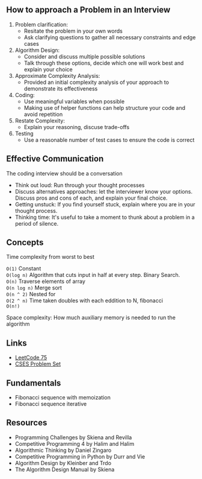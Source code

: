 ## How to approach a Problem in an Interview

1. Problem clarification:
    - Resitate the problem in your own words
    - Ask clarifying questions to gather all necessary constraints and edge cases
2. Algorithm Design:
    - Consider and discuss multiple possible solutions
    - Talk through these options, decide which one will work best and explain your choice
3. Approximate Complexity Analysis:
    - Provided an initial complexity analysis of your approach to demonstrate its effectiveness
4. Coding:
    - Use meaningful variables when possible
    - Making use of helper functions can help structure your code and avoid repetition
5. Restate Complexity:
    - Explain your reasoning, discuse trade-offs
6. Testing
    - Use a reasonable number of test cases to ensure the code is correct

## Effective Communication

The coding interview should be a conversation 

- Think out loud: Run through your thought processes
- Discuss alternatives approaches: let the interviewer know your options. Discuss pros and cons of each, and explain your final choice.
- Getting unstuck: If you find yourself stuck, explain where you are in your thought process. 
- Thinking time: It's useful to take a moment to thunk about a problem in a period of silence.

## Concepts

Time complexity from worst to best  

`O(1)` Constant   
`O(log n)` Algorithm that cuts input in half at every step. Binary Search.     
`O(n)` Traverse elements of array  
`O(n log n)` Merge sort  
`O(n ^ 2)` Nested for  
`O(2 ^ n)` Time taken doubles with each eddition to N, fibonacci  
`O(n!)`  

Space complexity: How much auxiliary memory is needed to run the algorithm  

## Links

- [LeetCode 75](https://leetcode.com/studyplan/leetcode-75/)
- [CSES Problem Set](https://cses.fi/problemset/)

## Fundamentals

- Fibonacci sequence with memoization
- Fibonacci sequence iterative

## Resources

- Programming Challenges by Skiena and Revilla
- Competitive Programming 4 by Halim and Halim
- Algorithmic Thinking by Daniel Zingaro
- Competitive Programming in Python by Durr and Vie
- Algorithm Design by Kleinber and Trdo
- The Algorithm Design Manual by Skiena